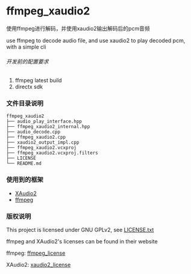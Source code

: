 

# ffmpeg_xaudio2

使用ffmpeg进行解码，并使用xaudio2输出解码后的pcm音频

use ffmpeg to decode audio file, and use xaudio2 to play decoded pcm, with a simple cli

###### 开发前的配置要求

1. ffmpeg latest build
2. directx sdk

### 文件目录说明

```
ffmpeg_xaudio2
├── audio_play_interface.hpp
├── ffmpeg_xaudio2_internal.hpp
├── audio_decode.cpp
├── ffmpeg_xaudio2.cpp
├── xaudio2_output_impl.cpp
├── ffmpeg_xaudio2.vcxproj
├── ffmpeg_xaudio2.vcxproj.filters
├── LICENSE
└── README.md

```

### 使用到的框架

- [XAudio2](https://learn.microsoft.com/en-us/windows/win32/xaudio2/xaudio2-introduction)
- [ffmpeg](https://ffmpeg.org/)


### 版权说明

This project is licensed under GNU GPLv2, see [LICENSE.txt](https://github.com/lucas8485/ffmpeg_xaudio2/blob/master/LICENSE.txt)

ffmpeg and XAudio2's licenses can be found in their website

ffmpeg: [ffmpeg_license](https://ffmpeg.org/legal.html)

XAudio2: [xaudio2_license](https://github.com/lucas8485/ffmpeg_xaudio2/blob/master/LICENSE.XAudio2.txt)




